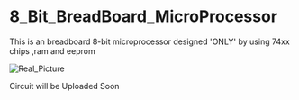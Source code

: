 # 8_Bit_BreadBoard_MicroProcessor
This is an breadboard 8-bit microprocessor designed 'ONLY' by using 74xx chips ,ram and eeprom

![Real_Picture](https://github.com/user-attachments/assets/dbd366b5-99e7-4c0a-ab6d-55835da0f50d)


Circuit will be Uploaded Soon
